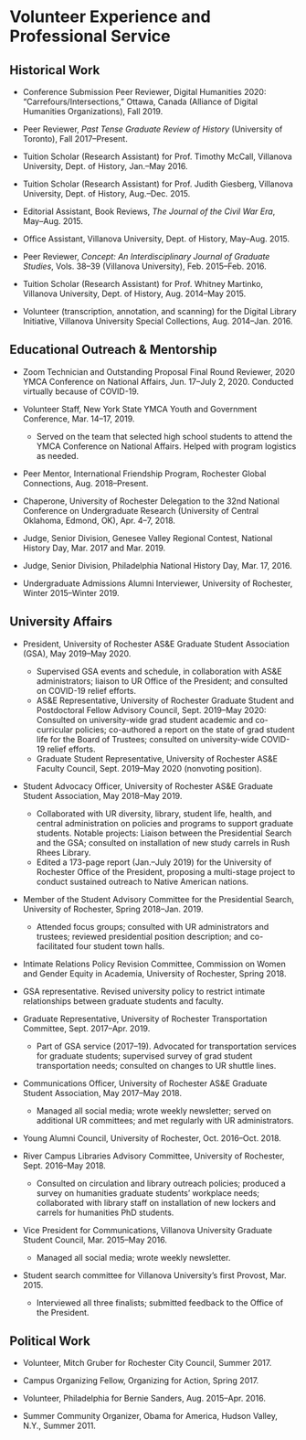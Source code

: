 # Volunteer Experience and Professional Service

## Historical Work ##
* Conference Submission Peer Reviewer, Digital Humanities 2020: “Carrefours/Intersections,” Ottawa, Canada (Alliance of Digital Humanities Organizations), Fall 2019.

* Peer Reviewer, *Past Tense Graduate Review of History* (University of Toronto), Fall 2017–Present.

* Tuition Scholar (Research Assistant) for Prof. Timothy McCall, Villanova University, Dept. of History, Jan.–May 2016.	

* Tuition Scholar (Research Assistant) for Prof. Judith Giesberg, Villanova University, Dept. of History, Aug.–Dec. 2015.

* Editorial Assistant, Book Reviews, *The Journal of the Civil War Era*, May–Aug. 2015.

* Office Assistant, Villanova University, Dept. of History, May–Aug. 2015.

* Peer Reviewer, *Concept: An Interdisciplinary Journal of Graduate Studies*, Vols. 38–39 (Villanova University), Feb. 2015–Feb. 2016.

* Tuition Scholar (Research Assistant) for Prof. Whitney Martinko, Villanova University, Dept. of History, Aug. 2014–May 2015.

* Volunteer (transcription, annotation, and scanning) for the Digital Library Initiative, Villanova University Special Collections, Aug. 2014–Jan. 2016.

## Educational Outreach & Mentorship ##
* Zoom Technician and Outstanding Proposal Final Round Reviewer, 2020 YMCA Conference on National Affairs, Jun. 17–July 2, 2020. Conducted virtually because of COVID-19.

* Volunteer Staff, New York State YMCA Youth and Government Conference, Mar. 14–17, 2019. 
  * Served on the team that selected high school students to attend the YMCA Conference on National Affairs. Helped with program logistics as needed. 

* Peer Mentor, International Friendship Program, Rochester Global Connections, Aug. 2018–Present.

* Chaperone, University of Rochester Delegation to the 32nd National Conference on Undergraduate Research (University of Central Oklahoma, Edmond, OK), Apr. 4–7, 2018. 

* Judge, Senior Division, Genesee Valley Regional Contest, National History Day, Mar. 2017 and Mar. 2019. 

* Judge, Senior Division, Philadelphia National History Day, Mar. 17, 2016.

* Undergraduate Admissions Alumni Interviewer, University of Rochester, Winter 2015–Winter 2019. 

## University Affairs ##

* President, University of Rochester AS&E Graduate Student Association (GSA), May 2019–May 2020.
  * Supervised GSA events and schedule, in collaboration with AS&E administrators; liaison to UR Office of the President; and consulted on COVID-19 relief efforts.  
  * AS&E Representative, University of Rochester Graduate Student and Postdoctoral Fellow Advisory Council, Sept. 2019–May 2020: Consulted on university-wide grad student academic and co-curricular policies; co-authored a report on the state of grad student life for the Board of Trustees; consulted on university-wide COVID-19 relief efforts.
  * Graduate Student Representative, University of Rochester AS&E Faculty Council, Sept. 2019–May 2020 (nonvoting position). 

* Student Advocacy Officer, University of Rochester AS&E Graduate Student Association, May 2018–May 2019. 
  * Collaborated with UR diversity, library, student life, health, and central administration on policies and programs to support graduate students. Notable projects: Liaison between the Presidential Search and the GSA; consulted on installation of new study carrels in Rush Rhees Library. 
  * Edited a 173-page report (Jan.–July 2019) for the University of Rochester Office of the President, proposing a multi-stage project to conduct sustained outreach to Native American nations. 

* Member of the Student Advisory Committee for the Presidential Search, University of Rochester, Spring 2018–Jan. 2019. 
  * Attended focus groups; consulted with UR administrators and trustees; reviewed presidential position description; and co-facilitated four student town halls.

*	Intimate Relations Policy Revision Committee, Commission on Women and Gender Equity in Academia, University of Rochester, Spring 2018.
  * GSA representative. Revised university policy to restrict intimate relationships between graduate students and faculty.

* Graduate Representative, University of Rochester Transportation Committee, Sept. 2017–Apr. 2019.
  * Part of GSA service (2017–19). Advocated for transportation services for graduate students; supervised survey of grad student transportation needs; consulted on changes to UR shuttle lines. 

* Communications Officer, University of Rochester AS&E Graduate Student Association, May 2017–May 2018. 
  *	Managed all social media; wrote weekly newsletter; served on additional UR committees; and met regularly with UR administrators.

* Young Alumni Council, University of Rochester, Oct. 2016–Oct. 2018. 

* River Campus Libraries Advisory Committee, University of Rochester, Sept. 2016–May 2018.
  * Consulted on circulation and library outreach policies; produced a survey on humanities graduate students’ workplace needs; collaborated with library staff on installation of new lockers and carrels for humanities PhD students. 

* Vice President for Communications, Villanova University Graduate Student Council, Mar. 2015–May 2016. 
  * Managed all social media; wrote weekly newsletter. 

* Student search committee for Villanova University’s first Provost, Mar. 2015. 
  * Interviewed all three finalists; submitted feedback to the Office of the President.

## Political Work ##
* Volunteer, Mitch Gruber for Rochester City Council, Summer 2017.

* Campus Organizing Fellow, Organizing for Action, Spring 2017. 

* Volunteer, Philadelphia for Bernie Sanders, Aug. 2015–Apr. 2016. 

* Summer Community Organizer, Obama for America, Hudson Valley, N.Y., Summer 2011.

